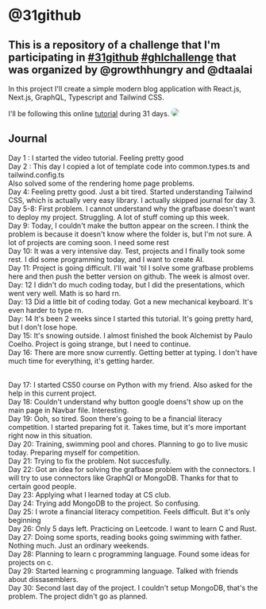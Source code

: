 # @31github

This is a repository of a challenge that I'm participating in [#31github](https://www.instagram.com/p/CzRBtg0IDyx/) [#ghlchallenge](https://www.instagram.com/p/CzRBtg0IDyx/)
that was organized by <strong> @growthhungry </strong> and <strong> @dtaalai </strong>
--------------------------------
In this project I'll create a simple modern blog application with React.js, Next.js, GraphQL, Typescript and Tailwind CSS.

I'll be following this online [tutorial](https://www.youtube.com/watch?v=986hztrfaSQ) during 31 days.
[<img src="https://www.nextplc.co.uk/~/media/Images/N/Next-PLC-V2/content-images/image-gallery/logos/next-black-v2-logo.jpg" style="max-width: 75%; height: auto; border-radius: 8px;">
](https://nextjs.org/)


## Journal
Day 1 : I started the video tutorial. Feeling pretty good
<br/>
Day 2 : This day I copied a lot of template code into common.types.ts and tailwind.config.ts 
<br/>
Also solved some of the rendering home page problems.
<br/>
Day 4:
Feeling pretty good. Just a bit tired. Started understanding Tailwind CSS, which is actually very easy library. I actually skipped journal for day 3.
<br/>
Day 5-8:
First problem. I cannot understand why the grafbase doesn't want to deploy my project. Struggling. A lot of stuff coming up this week.
<br/>
Day 9:
Today, I couldn't make the button appear on the screen. I think the problem is because it doesn't know where the folder is, but I'm not sure. A lot of projects are coming soon. I need some rest
<br/>
Day 10:
It was a very intensive day. Test, projects and I finally took some rest. I did some programming today, and I want to create AI.
<br/>
Day 11:
Project is going difficult. I'll wait 'til I solve some grafbase problems here and then push the better version on github. The week is almost over.
<br/>
Day: 12
I didn't do much coding today, but I did the presentations, which went very well. Math is so hard rn.
<br/>
Day: 13
Did a little bit of coding today. Got a new mechanical keyboard. It's even harder to type rn.
<br/>
Day: 14
It's been 2 weeks since I started this tutorial. It's going pretty hard, but I don't lose hope.
<br/>
Day 15: 
It's snowing outside. I almost finished the book Alchemist by Paulo Coelho.
Project is going strange, but I need to continue.
<br/>
Day 16: 
There are more snow currently. Getting better at typing. I don't have much time for everything, it's getting harder.

<br/>
Day 17:
I started CS50 course on Python with my friend. Also asked for the help in this current project.
<br/>
Day 18:
Couldn't understand why button google doens't show up on the main page in Navbar file. Interesting.
<br/>
Day 19:
Ooh, so tired. Soon there's going to be a financial literacy competition. I started preparing fot it. Takes time, but it's more important right now in this situation.
<br/>
Day 20:
Training, swimming pool and chores. Planning to go to live music today. Preparing myself for competition.
<br/>
Day 21:
Trying to fix the problem. Not succesfully.
<br/>
Day 22:
Got an idea for solving the grafbase problem with the connectors. I will try to use connectors like GraphQl or MongoDB. Thanks for that to certain good people.

<br/>
Day 23:
Applying what I learned today at CS club.
<br/>
Day 24:
Trying add MongoDB to the project. So confusing.
<br/>
Day 25:
I wrote a financial literacy competition. Feels difficult. But it's only beginning
<br/>
Day 26:
Only 5 days left. Practicing on Leetcode. I want to learn C and Rust.
<br/>
Day 27:
Doing some sports, reading books going swimming with father. Nothing much. Just an ordinary weekends.
<br/>
Day 28:
Planning to learn c programming language. Found some ideas for projects on c.
<br/>
Day 29:
Started learning c programming language. Talked with friends about dissasemblers.
<br/>
Day 30:
Second last day of the project. I couldn't setup MongoDB, that's the problem. The project didn't go as planned.
